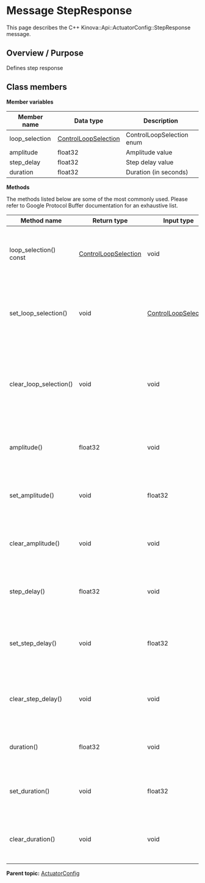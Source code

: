 # Message StepResponse

This page describes the C++ Kinova::Api::ActuatorConfig::StepResponse message.

## Overview / Purpose

Defines step response

## Class members

 **Member variables** 

|Member name|Data type|Description|
|-----------|---------|-----------|
|loop\_selection| [ControlLoopSelection](enm_ActuatorConfig_ControlLoopSelection.md#)|ControlLoopSelection enum|
|amplitude|float32|Amplitude value|
|step\_delay|float32|Step delay value|
|duration|float32|Duration \(in seconds\)|

 **Methods** 

The methods listed below are some of the most commonly used. Please refer to Google Protocol Buffer documentation for an exhaustive list.

|Method name|Return type|Input type|Description|
|-----------|-----------|----------|-----------|
|loop\_selection\(\) const| [ControlLoopSelection](enm_ActuatorConfig_ControlLoopSelection.md#)|void|Returns the current value of loop\_selection. If the loop\_selection is not set, returns 0.|
|set\_loop\_selection\(\)|void| [ControlLoopSelection](enm_ActuatorConfig_ControlLoopSelection.md#)|Sets the value of loop\_selection. After calling this, loop\_selection\(\) will return value.|
|clear\_loop\_selection\(\)|void|void|Clears the value of loop\_selection. After calling this, loop\_selection\(\) will return the empty string/empty bytes.|
|amplitude\(\)|float32|void|Returns the current value of amplitude. If the amplitude is not set, returns 0.|
|set\_amplitude\(\)|void|float32|Sets the value of amplitude. After calling this, amplitude\(\) will return value.|
|clear\_amplitude\(\)|void|void|Clears the value of amplitude. After calling this, amplitude\(\) will return 0.|
|step\_delay\(\)|float32|void|Returns the current value of step\_delay. If the step\_delay is not set, returns 0.|
|set\_step\_delay\(\)|void|float32|Sets the value of step\_delay. After calling this, step\_delay\(\) will return value.|
|clear\_step\_delay\(\)|void|void|Clears the value of step\_delay. After calling this, step\_delay\(\) will return 0.|
|duration\(\)|float32|void|Returns the current value of duration. If the duration is not set, returns 0.|
|set\_duration\(\)|void|float32|Sets the value of duration. After calling this, duration\(\) will return value.|
|clear\_duration\(\)|void|void|Clears the value of duration. After calling this, duration\(\) will return 0.|

**Parent topic:** [ActuatorConfig](../references/summary_ActuatorConfig.md)

